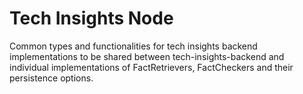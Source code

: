 # Tech Insights Node

Common types and functionalities for tech insights backend implementations to be shared between tech-insights-backend and individual implementations of FactRetrievers, FactCheckers and their persistence options.
